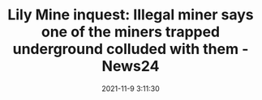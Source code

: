 ---
"title": "Lily Mine inquest: Illegal miner says one of the miners trapped underground colluded with them - News24"
"date": "2021-11-9 3:11:30"
"feed_name": "GOOGLENEWSMINING"
"feed_website": "https://news.google.com/search?q=mining%2Bincident&hl=en-US&gl=US&ceid=US:en"
"feed_rss": "https://news.google.com/rss/search?q=mining%2Bincident&hl=en-US&gl=US&ceid=US:en"
"link": "https://www.news24.com/news24/southafrica/news/lily-mine-inquest-illegal-miner-says-one-of-the-miners-trapped-underground-colluded-with-them-20211109"
"source": "{'href': 'https://www.news24.com', 'title': 'News24'}"
"file": "_posts/2021-1-1-8857fd3e5ad6fbe6f78fcba3bf3780d18367f982.md"
"accident": "0"
"drilling": "0"
"dead": "0"
"injured": "0"
"arrested": "0"
"place": "unknown place"
"where": "unknown site"
"causes": "unknown"
"place_uri": "unknown place"
---